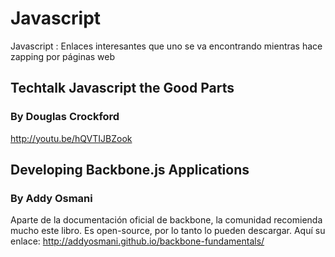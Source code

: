Javascript
==========

Javascript : Enlaces interesantes que uno se va encontrando mientras hace zapping por páginas web

## Techtalk Javascript the Good Parts
### By Douglas Crockford
http://youtu.be/hQVTIJBZook

## Developing Backbone.js Applications
### By Addy Osmani 
Aparte de la documentación oficial de backbone, la comunidad recomienda mucho este libro. Es open-source, por lo tanto lo pueden descargar. Aquí su enlace:
http://addyosmani.github.io/backbone-fundamentals/
